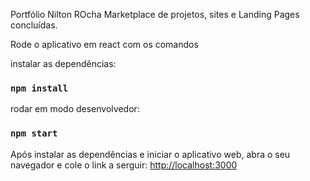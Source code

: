 Portfólio Nilton ROcha
Marketplace de projetos, sites e Landing Pages concluídas.

Rode o aplicativo em react com os comandos

instalar as dependências:
### `npm install` 

rodar em modo desenvolvedor:
### `npm start`

Após instalar as dependências e iniciar o aplicativo web, abra o seu navegador e cole o link a serguir:
[http://localhost:3000](http://localhost:3000) 


